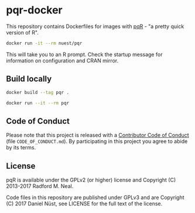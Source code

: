 # pqr-docker

This repository contains Dockerfiles for images with [pqR](http://www.pqr-project.org/) - "a pretty quick version of R".

```bash
docker run -it --rm nuest/pqr
```

This will take you to an R prompt. Check the startup message for information on configuration and CRAN mirror.

## Build locally

```bash
docker build --tag pqr .

docker run --it --rm pqr
```

## Code of Conduct

Please note that this project is released with a [Contributor Code of Conduct](CODE_OF_CONDUCT.md) (file `CODE_OF_CONDUCT.md`).
By participating in this project you agree to abide by its terms.

## License

pqR is available under the GPLv2 (or higher) license and Copyright (C) 2013-2017 Radford M. Neal.

Code files in this repository are published under GPLv3 and are Copyright (C) 2017 Daniel Nüst, see LICENSE for the full text of the license.